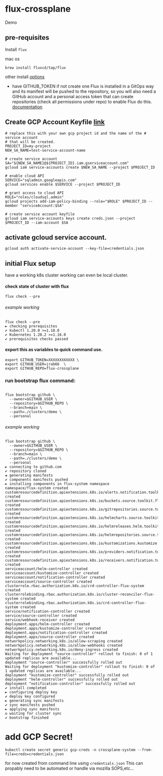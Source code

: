 # flux-crossplane
Demo



## pre-requisites

Install `flux`

mac os
```
brew install fluxcd/tap/flux
```

other install [options](https://github.com/fluxcd/flux2)


* have GITHUB_TOKEN if not create one 
Flux is installed in a GitOps way and its manifest will be pushed to the repository, so you will also need a GitHub account and a personal access token that can create repositories (check all permissions under repo) to enable Flux do this.
[documentation](https://docs.github.com/en/github/authenticating-to-github/creating-a-personal-access-token)

## Create GCP Account  Keyfile [link](https://crossplane.io/docs/v1.1/getting-started/install-configure.html)

```
# replace this with your own gcp project id and the name of the # service account
# that will be created.
PROJECT_ID=my-project
NEW_SA_NAME=test-service-account-name

# create service account
SA="${NEW_SA_NAME}@${PROJECT_ID}.iam.gserviceaccount.com"
gcloud iam service-accounts create $NEW_SA_NAME --project $PROJECT_ID

# enable cloud API
SERVICE="sqladmin.googleapis.com"
gcloud services enable $SERVICE --project $PROJECT_ID

# grant access to cloud API
ROLE="roles/cloudsql.admin"
gcloud projects add-iam-policy-binding --role="$ROLE" $PROJECT_ID --member "serviceAccount:$SA"

# create service account keyfile
gcloud iam service-accounts keys create creds.json --project $PROJECT_ID --iam-account $SA
```

## activate gcloud service account.

```
gcloud auth activate-service-account --key-file=credentials.json
```

## initial Flux setup

have a working k8s cluster working can even be local cluster.



#### check state of cluster with flux

```
flux check --pre
```

###### example working 
```
flux check --pre
► checking prerequisites
✔ kubectl 1.20.0 >=1.18.0
✔ Kubernetes 1.20.2 >=1.16.0
✔ prerequisites checks passed
```


#### export this as variables to quick command use.

```
export GITHUB_TOKEN=XXXXXXXXXXXX \ 
export GITHUB_USER=jrab66  \
export GITHUB_REPO=flux-crossplane
```

### run bootstrap flux command:
```

flux bootstrap github \
  --owner=$GITHUB_USER \
  --repository=$GITHUB_REPO \
  --branch=main \
  --path=./clusters/demo \
  --personal
```


###### example working 
```
flux bootstrap github \
  --owner=$GITHUB_USER \
  --repository=$GITHUB_REPO \
  --branch=main \
  --path=./clusters/demo \
  --personal
► connecting to github.com
✔ repository cloned
✚ generating manifests
✔ components manifests pushed
► installing components in flux-system namespace
namespace/flux-system created
customresourcedefinition.apiextensions.k8s.io/alerts.notification.toolkit.fluxcd.io created
customresourcedefinition.apiextensions.k8s.io/buckets.source.toolkit.fluxcd.io created
customresourcedefinition.apiextensions.k8s.io/gitrepositories.source.toolkit.fluxcd.io created
customresourcedefinition.apiextensions.k8s.io/helmcharts.source.toolkit.fluxcd.io created
customresourcedefinition.apiextensions.k8s.io/helmreleases.helm.toolkit.fluxcd.io created
customresourcedefinition.apiextensions.k8s.io/helmrepositories.source.toolkit.fluxcd.io created
customresourcedefinition.apiextensions.k8s.io/kustomizations.kustomize.toolkit.fluxcd.io created
customresourcedefinition.apiextensions.k8s.io/providers.notification.toolkit.fluxcd.io created
customresourcedefinition.apiextensions.k8s.io/receivers.notification.toolkit.fluxcd.io created
serviceaccount/helm-controller created
serviceaccount/kustomize-controller created
serviceaccount/notification-controller created
serviceaccount/source-controller created
clusterrole.rbac.authorization.k8s.io/crd-controller-flux-system created
clusterrolebinding.rbac.authorization.k8s.io/cluster-reconciler-flux-system created
clusterrolebinding.rbac.authorization.k8s.io/crd-controller-flux-system created
service/notification-controller created
service/source-controller created
service/webhook-receiver created
deployment.apps/helm-controller created
deployment.apps/kustomize-controller created
deployment.apps/notification-controller created
deployment.apps/source-controller created
networkpolicy.networking.k8s.io/allow-scraping created
networkpolicy.networking.k8s.io/allow-webhooks created
networkpolicy.networking.k8s.io/deny-ingress created
Waiting for deployment "source-controller" rollout to finish: 0 of 1 updated replicas are available...
deployment "source-controller" successfully rolled out
Waiting for deployment "kustomize-controller" rollout to finish: 0 of 1 updated replicas are available...
deployment "kustomize-controller" successfully rolled out
deployment "helm-controller" successfully rolled out
deployment "notification-controller" successfully rolled out
✔ install completed
► configuring deploy key
✔ deploy key configured
► generating sync manifests
✔ sync manifests pushed
► applying sync manifests
◎ waiting for cluster sync
✔ bootstrap finished
```



# add GCP Secret!

```
kubectl create secret generic gcp-creds -n crossplane-system --from-file=creds=credentials.json
```
for now created from command line using `credentials.json`
This can propably need to be automated or handle via mozilla SOPS,etc...
